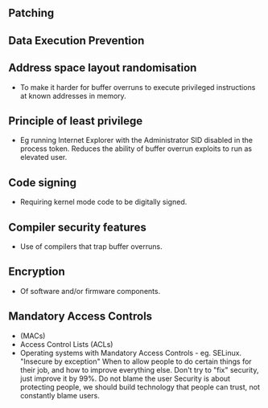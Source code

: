 ## Patching
## Data Execution Prevention
## Address space layout randomisation
- To make it harder for buffer overruns to execute privileged instructions at known addresses in memory.
## Principle of least privilege
- Eg running Internet Explorer with the Administrator SID disabled in the process token. Reduces the ability of buffer overrun exploits to run as elevated user.
## Code signing
- Requiring kernel mode code to be digitally signed.
## Compiler security features
- Use of compilers that trap buffer overruns.
## Encryption
- Of software and/or firmware components.
## Mandatory Access Controls
- (MACs)
- Access Control Lists (ACLs)
- Operating systems with Mandatory Access Controls - eg. SELinux.
"Insecure by exception"
When to allow people to do certain things for their job, and how to improve everything else. Don't try to "fix" security, just improve it by 99%.
Do not blame the user
Security is about protecting people, we should build technology that people can trust, not constantly blame users.
